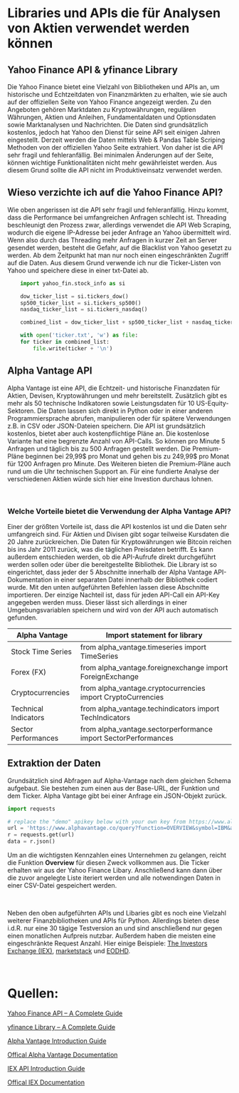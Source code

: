 
# Libraries und APIs die für Analysen von Aktien verwendet werden können

## Yahoo Finance API & yfinance Library

Die Yahoo Finance bietet eine Vielzahl von Bibliotheken und APIs an, um historische und Echtzeitdaten von Finanzmärkten zu erhalten, wie sie auch auf der offiziellen Seite von Yahoo Finance angezeigt werden. Zu den Angeboten gehören Marktdaten zu Kryptowährungen, regulären Währungen, Aktien und Anleihen, Fundamentaldaten und Optionsdaten sowie Marktanalysen und Nachrichten. Die Daten sind grundsätzlich kostenlos, jedoch hat Yahoo den Dienst für seine API seit einigen Jahren eingestellt.  Derzeit werden die Daten mittels Web & Pandas Table Scriping Methoden von der offiziellen Yahoo Seite extrahiert. Von daher ist die API sehr fragil und fehleranfällig. Bei minimalen Änderungen auf der Seite, können wichtige Funktionalitäten nicht mehr gewährleistet werden. Aus diesem Grund sollte die API nicht im Produktiveinsatz verwendet werden. 

## Wieso verzichte ich auf die Yahoo Finance API?
Wie oben angerissen ist die API sehr fragil und fehleranfällig. Hinzu kommt, dass die Performance bei umfangreichen Anfragen schlecht ist. Threading beschleunigt den Prozess zwar, allerdings verwendet die API Web Scraping, wodurch die eigene IP-Adresse bei jeder Anfrage an Yahoo übermittelt wird. Wenn also durch das Threading mehr Anfragen in kurzer Zeit an Server gesendet werden, besteht die Gefahr, auf die Blacklist von Yahoo gesetzt zu werden. Ab dem Zeitpunkt hat man nur noch einen eingeschränkten Zugriff auf die Daten. Aus diesem Grund verwende ich nur die Ticker-Listen von Yahoo und speichere diese in einer txt-Datei ab. 




   
```python
    import yahoo_fin.stock_info as si

    dow_ticker_list = si.tickers_dow()
    sp500_ticker_list = si.tickers_sp500()
    nasdaq_ticker_list = si.tickers_nasdaq()

    combined_list = dow_ticker_list + sp500_ticker_list + nasdaq_ticker_list
```

```python
    with open('ticker.txt', 'w') as file:
    for ticker in combined_list:
        file.write(ticker + '\n')
```


## Alpha Vantage API

Alpha Vantage ist eine API, die Echtzeit- und historische Finanzdaten für Aktien, Devisen, Kryptowährungen und mehr bereitstellt. Zusätzlich gibt es mehr als 50 technische Indikatoren sowie Leistungsdaten für 10 US-Equity-Sektoren. Die Daten lassen sich direkt in Python oder in einer anderen Programmiersprache abrufen, manipulieren oder für spätere Verwendungen z.B. in CSV oder JSON-Dateien speichern. Die API ist grundsätzlich kostenlos, bietet aber auch kostenpflichtige Pläne an. Die kostenlose Variante hat eine begrenzte Anzahl von API-Calls. So können pro Minute 5 Anfragen und täglich bis zu 500 Anfragen gestellt werden. Die Premium-Pläne beginnen bei 29,99$ pro Monat und gehen bis zu 249,99$ pro Monat für 1200 Anfragen pro Minute. Des Weiteren bieten die Premium-Pläne auch rund um die Uhr technischen Support an. Für eine fundierte Analyse der verschiedenen Aktien würde sich hier eine Investion durchaus lohnen. 

<br>

### Welche Vorteile bietet die Verwendung der Alpha Vantage API?



Einer der größten Vorteile ist, dass die API kostenlos ist und die Daten sehr umfangreich sind. Für Aktien und Divisen gibt sogar teilweise Kursdaten die 20 Jahre zurückreichen. Die Daten für Kryptowährungen wie Bitcoin reichen bis ins Jahr 2011 zurück, was die täglichen Preisdaten betrifft. Es kann außerdem entschieden werden, ob die API-Aufrufe direkt durchgeführt werden sollen oder über die bereitgestellte Bibliothek. Die Library ist so eingerichtet, dass jeder der 5 Abschnitte innerhalb der Alpha Vantage API-Dokumentation in einer separaten Datei innerhalb der Bibliothek codiert wurde. Mit den unten aufgeführten Befehlen lassen diese Abschnitte importieren. Der einzige Nachteil ist, dass für jeden API-Call ein API-Key angegeben werden muss. Dieser lässt sich allerdings in einer Umgebungsvariablen speichern und wird von der API auch automatisch gefunden.


| Alpha Vantage | Import statement for library |
| --- | --- |
| Stock Time Series | from alpha_vantage.timeseries import TimeSeries |
| Forex (FX) | from alpha_vantage.foreignexchange import ForeignExchange |
| Cryptocurrencies | from alpha_vantage.cryptocurrencies import CryptoCurrencies |
| Technical Indicators | from alpha_vantage.techindicators import TechIndicators |
| Sector Performances | from alpha_vantage.sectorperformance import SectorPerformances |

## Extraktion der Daten

Grundsätzlich sind Abfragen auf Alpha-Vantage nach dem gleichen Schema aufgebaut. Sie bestehen zum einen aus der Base-URL, der Funktion und dem Ticker. Alpha Vantage gibt bei einer Anfrage ein JSON-Objekt zurück.

```python
import requests

# replace the "demo" apikey below with your own key from https://www.alphavantage.co/support/#api-key
url = 'https://www.alphavantage.co/query?function=OVERVIEW&symbol=IBM&apikey=api_key'
r = requests.get(url)
data = r.json()
```

Um an die wichtigsten Kennzahlen eines Unternehmen zu gelangen, reicht die Funktion __Overview__ für diesen Zweck vollkommen aus. Die Ticker erhalten wir aus der Yahoo Finance Libary. Anschließend kann dann über die zuvor angelegte Liste iteriert werden und alle notwendingen Daten  in einer CSV-Datei gespeichert werden.





<br>

Neben den oben aufgeführten APIs und Libaries gibt es noch eine Vielzahl weiterer Finanzbibliotheken und APIs für Python. Allerdings bieten diese i.d.R. nur eine 30 tägige Testversion an und sind anschließend nur gegen einen monatlichen Aufpreis nutzbar. Außerdem haben die meisten eine eingeschränkte Request Anzahl. Hier einige Beispiele: [The Investors Exchange (IEX)](https://iexcloud.io/docs/api/#intraday-news), [marketstack](https://marketstack.com) und [EODHD](https://eodhistoricaldata.com). 







<br>

# Quellen: 

[Yahoo Finance API – A Complete Guide](https://algotrading101.com/learn/yahoo-finance-api-guide/)

[yfinance Library – A Complete Guide](https://algotrading101.com/learn/yfinance-guide/)

[Alpha Vantage Introduction Guide](https://algotrading101.com/learn/alpha-vantage-guide/)

[Offical Alpha Vantage Documentation](https://algotrading101.com/learn/alpha-vantage-guide/)


[IEX API Introduction Guide](https://algotrading101.com/learn/iex-api/)


[Offical IEX Documentation](https://iexcloud.io/docs/api/#intraday-news)




